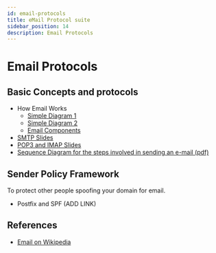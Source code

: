 ```yaml
---
id: email-protocols
title: eMail Protocol suite
sidebar_position: 14
description: Email Protocols
---
```


# Email Protocols

## Basic Concepts and protocols

- How Email Works
  - [Simple Diagram 1](https://scs.senecac.on.ca/~raymond.chan/images/how-email-works.png)
  - [Simple Diagram 2](https://scs.senecac.on.ca/~raymond.chan/images/email-delivery.png)
  - [Email Components](https://scs.senecac.on.ca/~raymond.chan/images/mail-components.png)
- [SMTP Slides](https://scs.senecac.on.ca/~raymond.chan/ops535/1503/notes/smtp.pdf)
- [POP3 and IMAP Slides](https://scs.senecac.on.ca/~raymond.chan/ops535/1503/notes/pop3-imap.pdf)
- [Sequence Diagram for the steps involved in sending an e-mail (pdf)](http://eventhelix.com/RealtimeMantra/Networking/SMTP_Sequence_Diagram.pdf)

## Sender Policy Framework

To protect other people spoofing your domain for email.

- Postfix and SPF (ADD LINK)

## References

- [Email on Wikipedia](http://en.wikipedia.org/wiki/Email)
